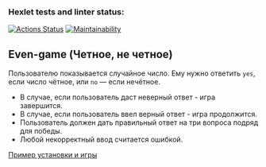 ### Hexlet tests and linter status:
[![Actions Status](https://github.com/roman-markin/frontend-project-44/actions/workflows/hexlet-check.yml/badge.svg)](https://github.com/roman-markin/frontend-project-44/actions)
[![Maintainability](https://api.codeclimate.com/v1/badges/37ddd543833f7709e876/maintainability)](https://codeclimate.com/github/roman-markin/frontend-project-44/maintainability)

## Even-game (Четное, не четное)
Пользователю показывается случайное число. Ему нужно ответить `yes`, если число чётное, или `no` — если нечётное.
* В случае, если пользователь даст неверный ответ - игра завершится.
* В случае, если пользователь ввел верный ответ - игра продолжится.
* Пользователь должен дать правильный ответ на три вопроса подряд для победы.
* Любой некорректный ввод считается ошибкой.

[Пример установки и игры](https://asciinema.org/a/EcatoUrltF0ZkPDONBBK1xR5y)